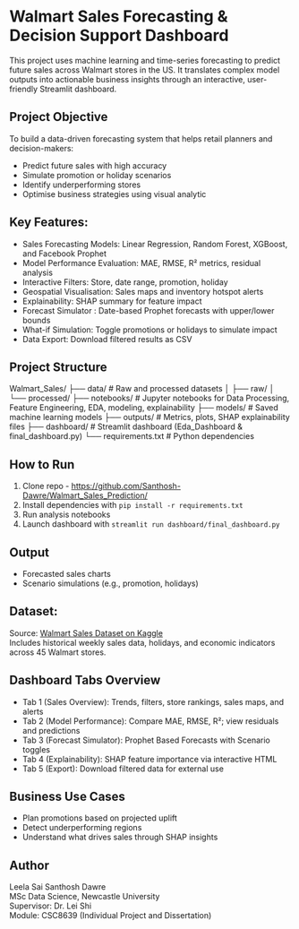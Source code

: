 # Walmart Sales Forecasting & Decision Support Dashboard
This project uses machine learning and time-series forecasting to predict future sales across Walmart stores in the US. It translates complex model outputs into actionable business insights through an interactive, user-friendly Streamlit dashboard.



## Project Objective
To build a data-driven forecasting system that helps retail planners and decision-makers:

- Predict future sales with high accuracy
- Simulate promotion or holiday scenarios
- Identify underperforming stores 
- Optimise business strategies using visual analytic



## Key Features:
- Sales Forecasting Models: Linear Regression, Random Forest, XGBoost, and Facebook Prophet  
- Model Performance Evaluation: MAE, RMSE, R² metrics, residual analysis  
- Interactive Filters: Store, date range, promotion, holiday  
- Geospatial Visualisation: Sales maps and inventory hotspot alerts  
- Explainability: SHAP summary for feature impact  
- Forecast Simulator : Date-based Prophet forecasts with upper/lower bounds
- What-if Simulation: Toggle promotions or holidays to simulate impact  
- Data Export: Download filtered results as CSV  
  


## Project Structure
Walmart_Sales/
├── data/ # Raw and processed datasets
│ ├── raw/
│ └── processed/
├── notebooks/ # Jupyter notebooks for Data Processing, Feature Engineering, EDA, modeling, explainability
├── models/ # Saved machine learning models
├── outputs/ # Metrics, plots, SHAP explainability files
├── dashboard/ # Streamlit dashboard (Eda_Dashboard & final_dashboard.py)
└── requirements.txt # Python dependencies



## How to Run
1. Clone repo - https://github.com/Santhosh-Dawre/Walmart_Sales_Prediction/
2. Install dependencies with `pip install -r requirements.txt`
3. Run analysis notebooks
4. Launch dashboard with `streamlit run dashboard/final_dashboard.py`



## Output
- Forecasted sales charts
- Scenario simulations (e.g., promotion, holidays)



## Dataset:
Source: [Walmart Sales Dataset on Kaggle](https://www.kaggle.com/datasets/mikhail1681/walmart-sales)  
Includes historical weekly sales data, holidays, and economic indicators across 45 Walmart stores.



## Dashboard Tabs Overview
- Tab 1 (Sales Overview):  Trends, filters, store rankings, sales maps, and alerts 
- Tab 2 (Model Performance): Compare MAE, RMSE, R²; view residuals and predictions
- Tab 3 (Forecast Simulator): Prophet Based Forecasts with Scenario toggles
- Tab 4 (Explainability):  SHAP feature importance via interactive HTML
- Tab 5 (Export): Download filtered data for external use 



## Business Use Cases
- Plan promotions based on projected uplift
- Detect underperforming regions
- Understand what drives sales through SHAP insights


## Author
Leela Sai Santhosh Dawre  
MSc Data Science, Newcastle University  
Supervisor: Dr. Lei Shi  
Module: CSC8639 (Individual Project and Dissertation)

